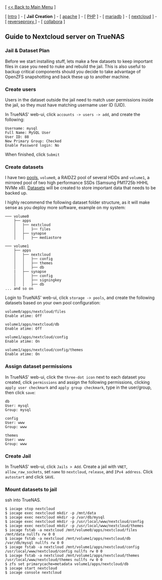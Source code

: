 [ [<< Back to Main Menu](https://github.com/seth586/guides/blob/master/README.md) ]

[ [Intro](README.md) ] - [ **Jail Creation** ] - [ [apache](4_apache.md) ] - [ [PHP](3_php.md) ] - [ [mariadb](2_mariadb.md) ] - [ [nextcloud](5_nextcloud.md) ] - [ [reverseproxy ](6_reverseproxy.md)] - [ [collabora](7_collabora.md) ]

## Guide to Nextcloud server on TrueNAS

### Jail & Dataset Plan

Before we start installing stuff, lets make a few datasets to keep important files in case you need to nuke and rebuild the jail. This is also useful to backup critical components should you decide to take advantage of OpenZFS snapshotting and back these up to another machine.

### Create users
Users in the dataset outside the jail need to match user permissions inside the jail, so they must have matching username user ID (UID).

In TrueNAS' web-ui, click `accounts -> users -> add`, and create the following:
```
Username: mysql
Full Name: MySQL User
User ID: 88
New Primary Group: Checked
Enable Password login: No
```
When finished, click `Submit`

### Create datasets
I have two [pools](https://www.truenas.com/docs/core/storage/pools/poolcreate/), `volume0`, a RAIDZ2 pool of several HDDs and `volume1`, a mirrored pool of two high performance SSDs (Samsung PM1725b HHHL NVMe x8). [Datasets](https://www.truenas.com/docs/core/storage/pools/datasets/) will be created to store important data that needs to be backed up. 

I highly recommend the following dataset folder structure, as it will make sense as you deploy more software, example on my system:
```
─── volume0
    ├── apps
    │   ├── nextcloud
    │   │   ├── files  
    │   ├── synapse
    │   │   ├── mediastore 

─── volume1
    ├── apps
    │   ├── nextcloud
    │   │   ├── config
    │   │   ├── themes
    │   │   ├── db
    |   ├── synapse
    │   │   ├── config
    │   │   ├── signingkey
    │   │   ├── db    
... and so on
```  

Login to TrueNAS' web-ui, click `storage -> pools`, and create the following datasets based on your own pool configuration:
```
volume0/apps/nextcloud/files
Enable atime: Off

volume1/apps/nextcloud/db
Enable atime: Off

volume1/apps/nextcloud/config
Enable atime: On

volume1/apps/nextcloud/config/themes
Enable atime: On
```

### Assign dataset permissions
In TrueNAS' web-ui, click the `three-dot icon` next to each dataset you created, click `permissions` and assign the following permissions, clicking `apply user checkmark` and `apply group checkmark`, type in the user/group, then click `save`:
```
db
User: mysql
Group: mysql

config
User: www
Group: www

themes
User: www
Group: www
```

### Create Jail
In TrueNAS' web-ui, click `Jails > Add`. Create a jail with `VNET`, `allow_raw_sockets`, set `name` to `nextcloud`, `release`, and `IPv4 address`. Click `autostart` and click `SAVE`.

### Mount datasets to jail
ssh into TrueNAS. 
```
$ iocage stop nextcloud
$ iocage exec nextcloud mkdir -p /mnt/data
$ iocage exec nextcloud mkdir -p /var/db/mysql
$ iocage exec nextcloud mkdir -p /usr/local/www/nextcloud/config
$ iocage exec nextcloud mkdir -p /usr/local/www/nextcloud/themes
$ iocage fstab -a nextcloud /mnt/volume0/apps/nextcloud/files /mnt/data nullfs rw 0 0
$ iocage fstab -a nextcloud /mnt/volume1/apps/nextcloud/db /var/db/mysql nullfs rw 0 0
$ iocage fstab -a nextcloud /mnt/volume1/apps/nextcloud/config /usr/local/www/nextcloud/config nullfs rw 0 0
$ iocage fstab -a nextcloud /mnt/volume1/apps/nextcloud/themes /usr/local/www/nextcloud/themes nullfs rw 0 0
$ zfs set primarycache=metadata volume1/apps/nextcloud/db
$ iocage start nextcloud
$ iocage console nextcloud
```

